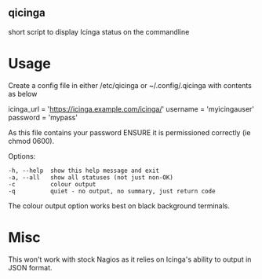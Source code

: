 qicinga
-------

short script to display Icinga status on the commandline

Usage
=====

Create a config file in either /etc/qicinga or ~/.config/.qicinga with contents as below

icinga_url = 'https://icinga.example.com/icinga/'
username = 'myicingauser'
password = 'mypass'

As this file contains your password ENSURE it is permissioned correctly (ie chmod 0600).

Options:

	-h, --help  show this help message and exit
	-a, --all   show all statuses (not just non-OK)
	-c          colour output
    -q          quiet - no output, no summary, just return code


The colour output option works best on black background terminals.

Misc
====

This won't work with stock Nagios as it relies on Icinga's ability to output in JSON format.
